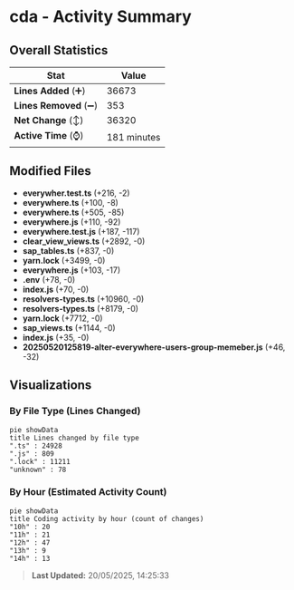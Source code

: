 # cda - Activity Summary 

## Overall Statistics

| Stat                   | Value                                                             |
| ---------------------- | ----------------------------------------------------------------- |
| **Lines Added** (➕)   | 36673                                          |
| **Lines Removed** (➖) | 353                                        |
| **Net Change** (↕)    | 36320                |
| **Active Time** (⌚)   | 181 minutes |


## Modified Files
- **everywher.test.ts** (+216, -2)
- **everywhere.ts** (+100, -8)
- **everywhere.ts** (+505, -85)
- **everywhere.js** (+110, -92)
- **everywhere.test.js** (+187, -117)
- **clear_view_views.ts** (+2892, -0)
- **sap_tables.ts** (+837, -0)
- **yarn.lock** (+3499, -0)
- **everywhere.js** (+103, -17)
- **.env** (+78, -0)
- **index.js** (+70, -0)
- **resolvers-types.ts** (+10960, -0)
- **resolvers-types.ts** (+8179, -0)
- **yarn.lock** (+7712, -0)
- **sap_views.ts** (+1144, -0)
- **index.js** (+35, -0)
- **20250520125819-alter-everywhere-users-group-memeber.js** (+46, -32)

## Visualizations

### By File Type (Lines Changed)

```mermaid
pie showData
title Lines changed by file type
".ts" : 24928
".js" : 809
".lock" : 11211
"unknown" : 78
```

### By Hour (Estimated Activity Count)

```mermaid
pie showData
title Coding activity by hour (count of changes)
"10h" : 20
"11h" : 21
"12h" : 47
"13h" : 9
"14h" : 13
```


> **Last Updated:** 20/05/2025, 14:25:33